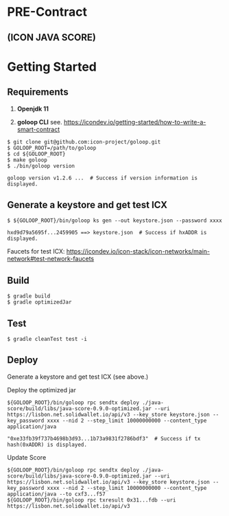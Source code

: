 # PRE-Contract
(ICON JAVA SCORE)
---

# Getting Started
## Requirements

1. **Openjdk 11**

2. **goloop CLI**
see. https://icondev.io/getting-started/how-to-write-a-smart-contract

~~~
$ git clone git@github.com:icon-project/goloop.git
$ GOLOOP_ROOT=/path/to/goloop
$ cd ${GOLOOP_ROOT}
$ make goloop
$ ./bin/goloop version

goloop version v1.2.6 ...  # Success if version information is displayed.
~~~

## Generate a keystore and get test ICX 

~~~
$ ${GOLOOP_ROOT}/bin/goloop ks gen --out keystore.json --password xxxx

hxd9d79a5695f...2459905 ==> keystore.json  # Success if hxADDR is displayed.
~~~

Faucets for test ICX: https://icondev.io/icon-stack/icon-networks/main-network#test-network-faucets


## Build

~~~
$ gradle build
$ gradle optimizedJar
~~~


## Test

~~~
$ gradle cleanTest test -i
~~~


## Deploy

Generate a keystore and get test ICX (see above.)

Deploy the optimized jar
~~~
${GOLOOP_ROOT}/bin/goloop rpc sendtx deploy ./java-score/build/libs/java-score-0.9.0-optimized.jar --uri https://lisbon.net.solidwallet.io/api/v3 --key_store keystore.json --key_password xxxx --nid 2 --step_limit 10000000000 --content_type application/java
 
"0xe33fb39f737b4698b3d93...1b73a9831f2786bdf3"  # Success if tx hash(0xADDR) is displayed.
~~~

Update Score
~~~
${GOLOOP_ROOT}/bin/goloop rpc sendtx deploy ./java-score/build/libs/java-score-0.9.0-optimized.jar --uri https://lisbon.net.solidwallet.io/api/v3 --key_store keystore.json --key_password xxxx --nid 2 --step_limit 10000000000 --content_type application/java --to cxf3...f57
${GOLOOP_ROOT}/bin/goloop rpc txresult 0x31...fdb --uri https://lisbon.net.solidwallet.io/api/v3
~~~
